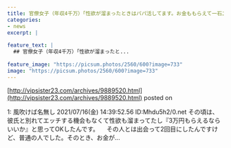 ```yaml
---
title: 官僚女子（年収4千万）「性欲が溜まったときはパパ活してます。お金ももらえて一石二鳥」
categories:
- news
excerpt: |
  
feature_text: |
  ## 官僚女子（年収4千万）「性欲が溜まったと...
  
feature_image: "https://picsum.photos/2560/600?image=733"
image: "https://picsum.photos/2560/600?image=733"
---
```


[http://vipsister23.com/archives/9889520.html](http://vipsister23.com/archives/9889520.html)
posted on 

<!--more-->

1: 風吹けば名無し 2021/07/16(金) 14:39:52.56 ID:Mhdu5h2/0.net その頃は、彼氏と別れてエッチする機会もなくて性欲も溜まってたし『3万円もらえるならいいか』と思ってOKしたんです。 　その人とは出会って2回目にしたんですけど、普通の人でした。そのとき、お金が...
